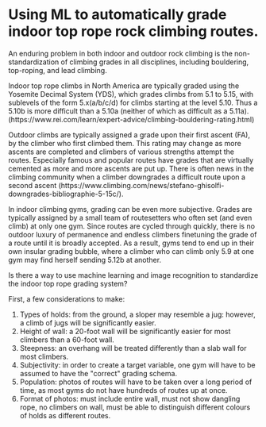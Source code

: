 # Using ML to automatically grade indoor top rope rock climbing routes.
An enduring problem in both indoor and outdoor rock climbing is the non-standardization of climbing grades in all disciplines, including bouldering, top-roping, and lead climbing.
<p>
Indoor top rope climbs in North America are typically graded using the Yosemite Decimal System (YDS), which grades climbs from 5.1 to 5.15, with sublevels of the form 5.x(a/b/c/d) for climbs starting at the level 5.10. Thus a 5.10b is more difficult than a 5.10a (neither of which as difficult as a 5.11a).  (https://www.rei.com/learn/expert-advice/climbing-bouldering-rating.html)
<p>
Outdoor climbs are typically assigned a grade upon their first ascent (FA), by the climber who first climbed them. This rating may change as more ascents are completed and climbers of various strengths attempt the routes. Especially famous and popular routes have grades that are virtually cemented as more and more ascents are put up. There is often news in the climbing community when a climber downgrades a difficult route upon a second ascent (https://www.climbing.com/news/stefano-ghisolfi-downgrades-bibliographie-5-15c/). 
<p>
In indoor climbing gyms, grading can be even more subjective. Grades are typically assigned by a small team of routesetters who often set (and even climb) at only one gym. Since routes are cycled through quickly, there is no outdoor luxury of permanence and endless climbers finetuning the grade of a route until it is broadly accepted. As a result, gyms tend to end up in their own insular grading bubble, where a climber who can climb only 5.9 at one gym may find herself sending 5.12b at another.
<p>
Is there a way to use machine learning and image recognition to standardize the indoor top rope grading system?
<p>
First, a few considerations to make:
<ol>
  <li>Types of holds: from the ground, a sloper may resemble a jug: however, a climb of jugs will be significantly easier.
  </li>
  <li>Height of wall: a 20-foot wall will be significantly easier for most climbers than a 60-foot wall.
  </li>
  <li>Steepness: an overhang will be treated differently than a slab wall for most climbers.
  </li>
  <li>Subjectivity: in order to create a target variable, one gym will have to be assumed to have the "correct" grading schema.
  </li>
  <li>Population: photos of routes will have to be taken over a long period of time, as most gyms do not have hundreds of routes up at once. 
  </li>
  <li>Format of photos: must include entire wall, must not show dangling rope, no climbers on wall, must be able to distinguish different colours of holds as different routes.
  </li>
</ol>
